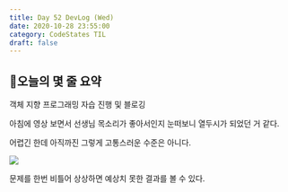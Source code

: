 ```yaml
---
title: Day 52 DevLog (Wed)
date: 2020-10-28 23:55:00
category: CodeStates TIL
draft: false
---
```


## 🤔오늘의 몇 줄 요약

객체 지향 프로그래밍 자습 진행 및 블로깅

아침에 영상 보면서 선생님 목소리가 좋아서인지 눈떠보니 열두시가 되었던 거 같다.

어렵긴 한데 아직까진 그렇게 고통스러운 수준은 아니다.

![](https://img1.daumcdn.net/thumb/R800x0/?scode=mtistory2&fname=https%3A%2F%2Fblog.kakaocdn.net%2Fdn%2FcMQ1rh%2FbtqBvusxojR%2FhjLemKb6K5o9xF9APxlHw0%2Fimg.jpg)

문제를 한번 비틀어 상상하면 예상치 못한 결과를 볼 수 있다.
